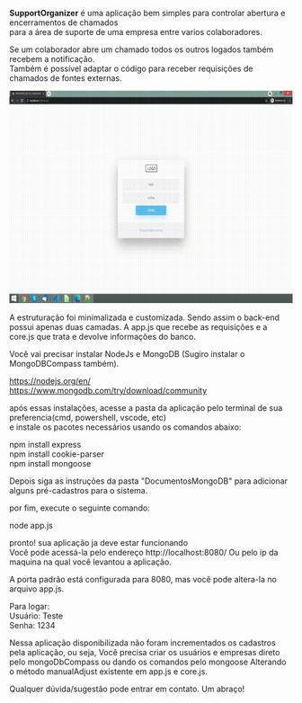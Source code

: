 **SupportOrganizer** é uma aplicação bem simples para controlar abertura e encerramentos de chamados <br>
para a área de suporte de uma empresa entre varios colaboradores.<br>

Se um colaborador abre um chamado todos os outros logados também recebem a notificação.<br>
Também é possível adaptar o código para receber requisições de chamados de fontes externas.

![Alt Text](https://github.com/SilRodrigo/SupportOrganizer/blob/main/Demo/demo1.gif)

A estruturação foi minimalizada e customizada. Sendo assim o back-end possui apenas duas camadas.
A app.js que recebe as requisições e a core.js que trata e devolve informações do banco.

Você vai precisar instalar NodeJs e MongoDB (Sugiro instalar o MongoDBCompass também).

https://nodejs.org/en/ <br>
https://www.mongodb.com/try/download/community

após essas instalações, acesse a pasta da aplicação pelo terminal de sua preferencia(cmd, powershell, vscode, etc) <br>
e instale os pacotes necessários usando os comandos abaixo: <br>

npm install express <br>
npm install cookie-parser <br>
npm install mongoose <br>

Depois siga as instruções da pasta "DocumentosMongoDB" para adicionar alguns pré-cadastros para o sistema.

por fim, execute o seguinte comando:

node app.js

pronto! sua aplicação ja deve estar funcionando <br>
Você pode acessá-la pelo endereço http://localhost:8080/
Ou pelo ip da maquina na qual você levantou a aplicação.

A porta padrão está configurada para 8080, mas você pode altera-la no arquivo app.js.

Para logar: <br>
Usuário: Teste <br>
Senha: 1234

Nessa aplicação disponibilizada não foram incrementados os cadastros pela aplicação, ou seja,
Você precisa criar os usuários e empresas direto pelo mongoDbCompass ou dando os comandos pelo mongoose
Alterando o método manualAdjust existente em app.js e core.js.

Qualquer dúvida/sugestão pode entrar em contato.
Um abraço!
